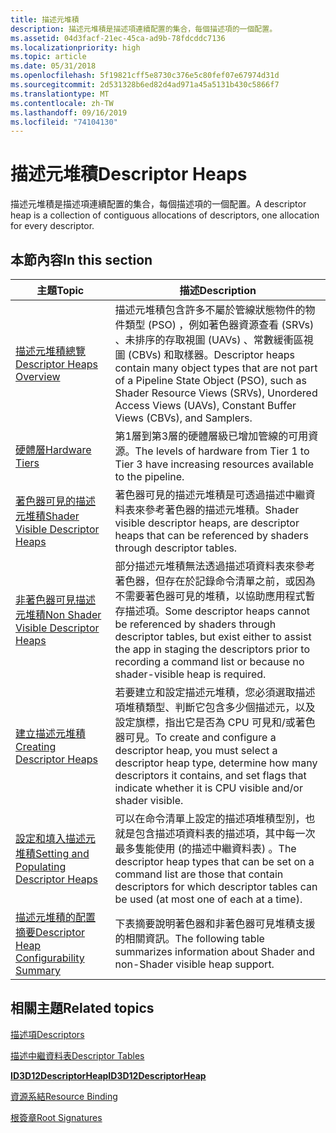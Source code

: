 ```yaml
---
title: 描述元堆積
description: 描述元堆積是描述項連續配置的集合，每個描述項的一個配置。
ms.assetid: 04d3facf-21ec-45ca-ad9b-78fdcddc7136
ms.localizationpriority: high
ms.topic: article
ms.date: 05/31/2018
ms.openlocfilehash: 5f19821cff5e8730c376e5c80fef07e67974d31d
ms.sourcegitcommit: 2d531328b6ed82d4ad971a45a5131b430c5866f7
ms.translationtype: MT
ms.contentlocale: zh-TW
ms.lasthandoff: 09/16/2019
ms.locfileid: "74104130"
---
```

# <a name="descriptor-heaps"></a><span data-ttu-id="9f460-103">描述元堆積</span><span class="sxs-lookup"><span data-stu-id="9f460-103">Descriptor Heaps</span></span>

<span data-ttu-id="9f460-104">描述元堆積是描述項連續配置的集合，每個描述項的一個配置。</span><span class="sxs-lookup"><span data-stu-id="9f460-104">A descriptor heap is a collection of contiguous allocations of descriptors, one allocation for every descriptor.</span></span>

## <a name="in-this-section"></a><span data-ttu-id="9f460-105">本節內容</span><span class="sxs-lookup"><span data-stu-id="9f460-105">In this section</span></span>



| <span data-ttu-id="9f460-106">主題</span><span class="sxs-lookup"><span data-stu-id="9f460-106">Topic</span></span>                                                                                             | <span data-ttu-id="9f460-107">描述</span><span class="sxs-lookup"><span data-stu-id="9f460-107">Description</span></span>                                                                                                                                                                                                                                |
|---------------------------------------------------------------------------------------------------|--------------------------------------------------------------------------------------------------------------------------------------------------------------------------------------------------------------------------------------------|
| [<span data-ttu-id="9f460-108">描述元堆積總覽</span><span class="sxs-lookup"><span data-stu-id="9f460-108">Descriptor Heaps Overview</span></span>](descriptor-heaps-overview.md)<br/>                             | <span data-ttu-id="9f460-109">描述元堆積包含許多不屬於管線狀態物件的物件類型 (PSO) ，例如著色器資源查看 (SRVs) 、未排序的存取視圖 (UAVs) 、常數緩衝區視圖 (CBVs) 和取樣器。</span><span class="sxs-lookup"><span data-stu-id="9f460-109">Descriptor heaps contain many object types that are not part of a Pipeline State Object (PSO), such as Shader Resource Views (SRVs), Unordered Access Views (UAVs), Constant Buffer Views (CBVs), and Samplers.</span></span> <br/>                |
| [<span data-ttu-id="9f460-110">硬體層</span><span class="sxs-lookup"><span data-stu-id="9f460-110">Hardware Tiers</span></span>](hardware-support.md)<br/>                                                 | <span data-ttu-id="9f460-111">第1層到第3層的硬體層級已增加管線的可用資源。</span><span class="sxs-lookup"><span data-stu-id="9f460-111">The levels of hardware from Tier 1 to Tier 3 have increasing resources available to the pipeline.</span></span> <br/>                                                                                                                              |
| [<span data-ttu-id="9f460-112">著色器可見的描述元堆積</span><span class="sxs-lookup"><span data-stu-id="9f460-112">Shader Visible Descriptor Heaps</span></span>](shader-visible-descriptor-heaps.md)<br/>                 | <span data-ttu-id="9f460-113">著色器可見的描述元堆積是可透過描述中繼資料表來參考著色器的描述元堆積。</span><span class="sxs-lookup"><span data-stu-id="9f460-113">Shader visible descriptor heaps, are descriptor heaps that can be referenced by shaders through descriptor tables.</span></span><br/>                                                                                                              |
| [<span data-ttu-id="9f460-114">非著色器可見描述元堆積</span><span class="sxs-lookup"><span data-stu-id="9f460-114">Non Shader Visible Descriptor Heaps</span></span>](non-shader-visible-descriptor-heaps.md)<br/>         | <span data-ttu-id="9f460-115">部分描述元堆積無法透過描述項資料表來參考著色器，但存在於記錄命令清單之前，或因為不需要著色器可見的堆積，以協助應用程式暫存描述項。</span><span class="sxs-lookup"><span data-stu-id="9f460-115">Some descriptor heaps cannot be referenced by shaders through descriptor tables, but exist either to assist the app in staging the descriptors prior to recording a command list or because no shader-visible heap is required.</span></span><br/> |
| [<span data-ttu-id="9f460-116">建立描述元堆積</span><span class="sxs-lookup"><span data-stu-id="9f460-116">Creating Descriptor Heaps</span></span>](creating-descriptor-heaps.md)<br/>                             | <span data-ttu-id="9f460-117">若要建立和設定描述元堆積，您必須選取描述項堆積類型、判斷它包含多少個描述元，以及設定旗標，指出它是否為 CPU 可見和/或著色器可見。</span><span class="sxs-lookup"><span data-stu-id="9f460-117">To create and configure a descriptor heap, you must select a descriptor heap type, determine how many descriptors it contains, and set flags that indicate whether it is CPU visible and/or shader visible.</span></span> <br/>                    |
| [<span data-ttu-id="9f460-118">設定和填入描述元堆積</span><span class="sxs-lookup"><span data-stu-id="9f460-118">Setting and Populating Descriptor Heaps</span></span>](setting-descriptor-heaps.md)<br/>                | <span data-ttu-id="9f460-119">可以在命令清單上設定的描述項堆積型別，也就是包含描述項資料表的描述項，其中每一次最多隻能使用 (的描述中繼資料表) 。</span><span class="sxs-lookup"><span data-stu-id="9f460-119">The descriptor heap types that can be set on a command list are those that contain descriptors for which descriptor tables can be used (at most one of each at a time).</span></span> <br/>                                                        |
| [<span data-ttu-id="9f460-120">描述元堆積的配置摘要</span><span class="sxs-lookup"><span data-stu-id="9f460-120">Descriptor Heap Configurability Summary</span></span>](descriptor-heap-configurability-summary.md)<br/> | <span data-ttu-id="9f460-121">下表摘要說明著色器和非著色器可見堆積支援的相關資訊。</span><span class="sxs-lookup"><span data-stu-id="9f460-121">The following table summarizes information about Shader and non-Shader visible heap support.</span></span><br/>                                                                                                                                    |



 

## <a name="related-topics"></a><span data-ttu-id="9f460-122">相關主題</span><span class="sxs-lookup"><span data-stu-id="9f460-122">Related topics</span></span>

<dl> <dt>

[<span data-ttu-id="9f460-123">描述項</span><span class="sxs-lookup"><span data-stu-id="9f460-123">Descriptors</span></span>](descriptors.md)
</dt> <dt>

[<span data-ttu-id="9f460-124">描述中繼資料表</span><span class="sxs-lookup"><span data-stu-id="9f460-124">Descriptor Tables</span></span>](descriptor-tables.md)
</dt> <dt>

[<span data-ttu-id="9f460-125">**ID3D12DescriptorHeap**</span><span class="sxs-lookup"><span data-stu-id="9f460-125">**ID3D12DescriptorHeap**</span></span>](/windows/desktop/api/d3d12/nn-d3d12-id3d12descriptorheap)
</dt> <dt>

[<span data-ttu-id="9f460-126">資源系結</span><span class="sxs-lookup"><span data-stu-id="9f460-126">Resource Binding</span></span>](resource-binding.md)
</dt> <dt>

[<span data-ttu-id="9f460-127">根簽章</span><span class="sxs-lookup"><span data-stu-id="9f460-127">Root Signatures</span></span>](root-signatures.md)
</dt> </dl>

 

 





